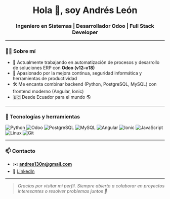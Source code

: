 <h1 align="center">Hola 👋, soy Andrés León</h1>
<h3 align="center">Ingeniero en Sistemas | Desarrollador Odoo | Full Stack Developer</h3>

---

### 🧑‍💻 Sobre mí

- 💼 Actualmente trabajando en automatización de procesos y desarrollo de soluciones ERP con **Odoo (v12–v18)**  
- 🚀 Apasionado por la mejora continua, seguridad informática y herramientas de productividad  
- 🛠️ Me encanta combinar backend (Python, PostgreSQL, MySQL) con frontend moderno (Angular, Ionic)  
- 🇪🇨 Desde Ecuador para el mundo 🌎

---

### 🧰 Tecnologías y herramientas

![Python](https://img.shields.io/badge/-Python-333?style=flat&logo=python)
![Odoo](https://img.shields.io/badge/-Odoo-81457B?style=flat&logo=odoo)
![PostgreSQL](https://img.shields.io/badge/-PostgreSQL-336791?style=flat&logo=postgresql)
![MySQL](https://img.shields.io/badge/-MySQL-00758F?style=flat&logo=mysql)
![Angular](https://img.shields.io/badge/-Angular-DD0031?style=flat&logo=angular)
![Ionic](https://img.shields.io/badge/-Ionic-3880FF?style=flat&logo=ionic)
![JavaScript](https://img.shields.io/badge/-JavaScript-F7DF1E?style=flat&logo=javascript)
![Linux](https://img.shields.io/badge/-Linux-FCC624?style=flat&logo=linux)
![Git](https://img.shields.io/badge/-Git-F05032?style=flat&logo=git)

---

### 📫 Contacto

- ✉️ **andres130n@gmail.com**  
- 🔗 [LinkedIn](https://www.linkedin.com/in/andres-leon-712557125/)  

---

> *Gracias por visitar mi perfil. Siempre abierto a colaborar en proyectos interesantes o resolver problemas juntos 🚀*

